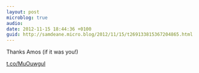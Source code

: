 ```yaml
---
layout: post
microblog: true
audio: 
date: 2012-11-15 18:44:36 +0100
guid: http://samdeane.micro.blog/2012/11/15/t269133815367204865.html
---
```

Thanks Amos (if it was you!)

[t.co/MuOuwguI](http://t.co/MuOuwguI)
